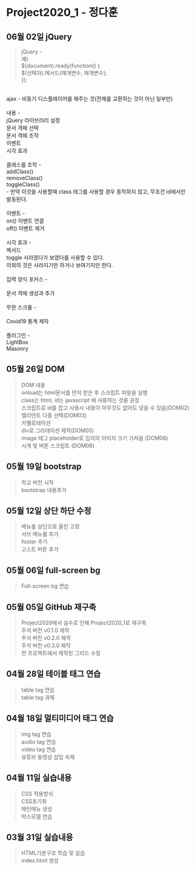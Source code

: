 # Project2020_1 - 정다훈

## 06월 02일 jQuery
> jQuery - <br>
예)<br>
$(document).ready(function() {<br>
$(선택자).메서드(매개변수, 매개변수);<br>
});<br>
<br>
ajax - 비동기 디스플레이어를 해주는 것(전체를 교환하는 것이 아닌 일부만)<br>
<br>
내용 -<br>
jQuery 라이브러리 설정<br>
문서 객체 선택<br>
문서 객체 조작<br>
이벤트<br>
시각 효과<br>
<br>
클래스를 조작 -<br>
addClass()<br>
removeClass()<br>
toggleClass()<br>
- 만약 이것을 사용할때 class 태그를 사용할 경우 동작하지 않고, 무조건 id에서만<br> 발동된다.<br>
<br>
이벤트 -<br>
on() 이벤트 연결<br>
off() 이벤트 제거<br>
<br>
시각 효과 -<br>
메서드<br>
toggle 사라졌다가 보였다를 사용할 수 있다.<br>
이외의 것은 사라지기만 하거나 보여기지만 한다.<br>
<br>
입력 양식 포커스 -<br>
<br>
문서 객체 생성과 추가<br>
<br>
무한 스크롤 -<br>
<br>
Covid19 통계 제작 <br>
<br>
플러그인 -<br>
LightBox<br>
Masonry


## 05월 26일 DOM
> DOM 내용 <br>
onload는 html문서를 먼저 받은 후 스크립트 파일을 실행 <br>
class는 html, id는 javascript 에 사용하는 것을 권장 <br>
스크립트로 id를 잡고 사용시 내용이 아무것도 없어도 넣을 수 있음(DOM02) <br>
엘리먼트 다중 선택(DOM03) <br>
카멜로테이션 <br>
div로 그라데이션 제작(DOM05) <br>
image 태그 placeholder로 임의의 이미지 크기 가져옴 (DOM06) <br>
시계 및 버튼 스크립트 (DOM08)

## 05월 19일 bootstrap
> 학교 버전 시작 <br>
bootstrap 내용추가

## 05월 12일 상단 하단 수정
> 메뉴를 상단으로 올린 고정 <br>
서브 메뉴를 추가 <br>
footer 추가 <br>
고스트 버튼 추가

## 05월 06일 full-screen bg
> Full-screen bg 연습

## 05월 05일 GitHub 재구축
> Project2020에서 실수로 인해 Project2020_1로 재구축 <br>
주석 버전 v0.1.0 제작 <br>
주석 버전 v0.2.0 제작 <br>
주석 버전 v0.3.0 제작 <br>
전 프로젝트에서 제작된 그리드 수정

## 04월 28일 테이블 태그 연습
> table tag 연습 <br>
table tag 과제

## 04월 18일 멀티미디어 태그 연습
> img tag 연습 <br>
audio tag 연습 <br>
video tag 연습 <br>
유튜브 동영상 삽입 숙제

## 04월 11일 실습내용
> CSS 적용방식 <br>
CSS초기화 <br>
메인메뉴 생성<br>
박스모델 연습

## 03월 31일 실습내용
> HTML기본구조 학습 및 실습 <br>
index.html 생성